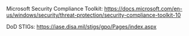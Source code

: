 Microsoft Security Compliance Toolkit:
https://docs.microsoft.com/en-us/windows/security/threat-protection/security-compliance-toolkit-10

DoD STIGs:
https://iase.disa.mil/stigs/gpo/Pages/index.aspx

